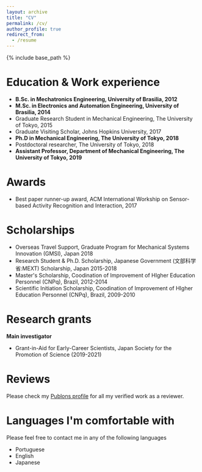 ```yaml
---
layout: archive
title: "CV"
permalink: /cv/
author_profile: true
redirect_from:
  - /resume
---
```


{% include base_path %}

Education & Work experience
======
* **B.Sc. in Mechatronics Engineering, University of Brasilia, 2012**
* **M.Sc. in Electronics and Automation Engineering, University of Brasilia, 2014**
* Graduate Research Student in Mechanical Engineering, The University of Tokyo, 2015
* Graduate Visiting Scholar, Johns Hopkins University, 2017
* **Ph.D in Mechanical Engineering, The University of Tokyo, 2018**
* Postdoctoral researcher, The University of Tokyo, 2018
* **Assistant Professor, Department of Mechanical Engineering, The University of Tokyo, 2019**

Awards
=====
* Best paper runner-up award, ACM International Workship on Sensor-based Activity Recognition and Interaction, 2017

Scholarships 
======
* Overseas Travel Support, Graduate Program for Mechanical Systems Innovation (GMSI), Japan 2018
* Research Student & Ph.D. Scholarship, Japanese Government (文部科学省:MEXT) Scholarship, Japan 2015-2018
* Master's Scholarship, Coodination of Improvement of HIgher Education Personnel (CNPq), Brazil, 2012-2014
* Scientific Initiation Scholarship, Coodination of Improvement of HIgher Education Personnel (CNPq), Brazil, 2009-2010

Research grants
======
**Main investigator**
* Grant-in-Aid for Early-Career Scientists, Japan Society for the Promotion of Science (2019-2021)

Reviews
======
Please check my [Publons profile](https://publons.com/researcher/1488056/murilo-marques-marinho/) for all my verified work as a reviewer.

Languages I'm comfortable with
======
Please feel free to contact me in any of the following languages
* Portuguese
* English
* Japanese
